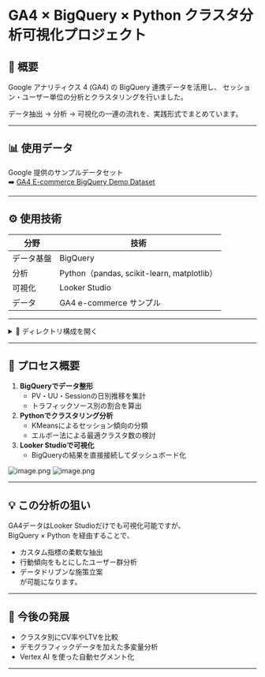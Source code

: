 # GA4 × BigQuery × Python クラスタ分析可視化プロジェクト

## 🎯 概要
Google アナリティクス 4 (GA4) の BigQuery 連携データを活用し、
セッション・ユーザー単位の分析とクラスタリングを行いました。

データ抽出 → 分析 → 可視化の一連の流れを、実践形式でまとめています。

---

## 📊 使用データ
Google 提供のサンプルデータセット  
➡️ [GA4 E-commerce BigQuery Demo Dataset](https://developers.google.com/analytics/bigquery/web-ecommerce-demo-dataset?hl=ja)

---

## ⚙️ 使用技術
| 分野 | 技術 |
|------|------|
| データ基盤 | BigQuery |
| 分析 | Python（pandas, scikit-learn, matplotlib） |
| 可視化 | Looker Studio |
| データ | GA4 e-commerce サンプル |

---

<details>
<summary>📁 ディレクトリ構成を開く</summary>
ga4-bigquery-cluster-analysis/
├── README.md
├── sql/
│   ├── session_trend.sql
│   └── traffic_source.sql
├── python/
│   └── cluster_analysis.py
└── images/
    └── looker_dashboard.png

</details>


---

## 🧩 プロセス概要
1. **BigQueryでデータ整形**
   - PV・UU・Sessionの日別推移を集計
   - トラフィックソース別の割合を算出
2. **Pythonでクラスタリング分析**
   - KMeansによるセッション傾向の分類
   - エルボー法による最適クラスタ数の検討
3. **Looker Studioで可視化**
   - BigQueryの結果を直接接続してダッシュボード化

![image.png](https://qiita-image-store.s3.ap-northeast-1.amazonaws.com/0/1303394/127927b4-da39-4b63-97f5-e9d0a953e372.png)
![image.png](https://qiita-image-store.s3.ap-northeast-1.amazonaws.com/0/1303394/d175e5a5-1bb2-425d-bb0a-d8fcf7756d2d.png)

---

## 💡 この分析の狙い
GA4データはLooker Studioだけでも可視化可能ですが、  
BigQuery × Python を経由することで、
- カスタム指標の柔軟な抽出  
- 行動傾向をもとにしたユーザー群分析  
- データドリブンな施策立案  
が可能になります。

---

## 🧠 今後の発展
- クラスタ別にCV率やLTVを比較
- デモグラフィックデータを加えた多変量分析
- Vertex AI を使った自動セグメント化

---
